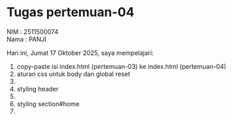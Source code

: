 # Tugas pertemuan-04

NIM : 2511500074<br>
Nama : PANJI<br>

Hari ini, Jumat 17 Oktober 2025, saya mempelajari:
<ol>
  <li>copy-paste isi index.html (pertemuan-03) ke index.html (pertemuan-04)</li>
  <li>aturan css untuk body dan global reset<li>
  <li>styling header<li>
  <li>styling section#home<li>
</ol>